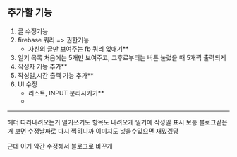 ## 추가할 기능
1. 글 수정기능
2. firebase 쿼리 => 권한기능
    - 자신의 글만 보여주는 fb 쿼리 없애기**
3. 일기 목록 처음에는 5개만 보여주고, 그후로부터는 버튼 눌렀을 때 5개찍 출력되게
4. 작성자 기능 추가**
5. 작성일,시간 출력 기능 추가**
6. UI 수정
    - 리스트, INPUT 분리시키기**
    - 

---

헤더 따라내려오는거
일기쓰기도 항목도 내려오게
일기에 작성일 표시 보통 블로그같은거 보면 수정날짜로 다시 찍히니까
이미지도 넣을수있으면 재밌겠당

근데 이거 약간 수정해서
블로그로 바꾸게



